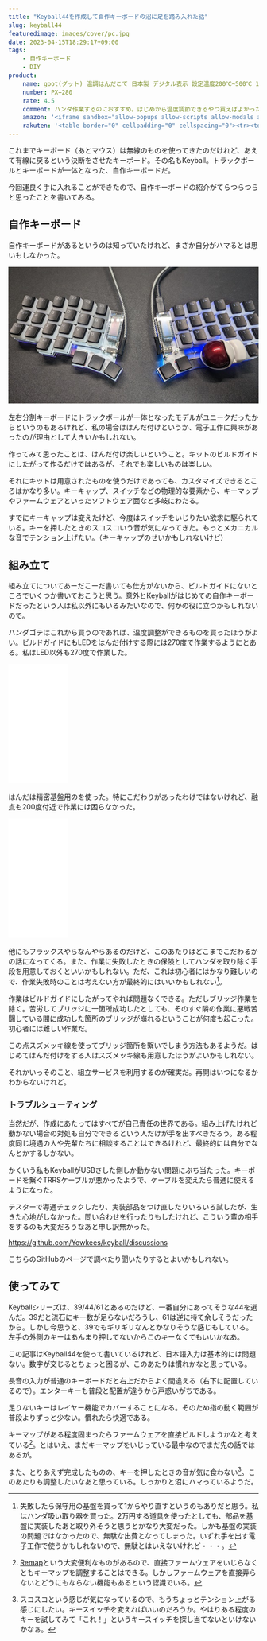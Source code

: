 ```yaml
---
title: "Keyball44を作成して自作キーボードの沼に足を踏み入れた話"
slug: keyball44
featuredimage: images/cover/pc.jpg
date: 2023-04-15T18:29:17+09:00
tags:
    - 自作キーボード
    - DIY
product:
    name: goot(グット) 温調はんだこて 日本製 デジタル表示 設定温度200℃~500℃ 1℃単位の調節 RoHS2 鉛フリー対応 PX-280
    number: PX−280
    rate: 4.5
    comment: ハンダ作業するのにおすすめ。はじめから温度調節できるやつ買えばよかった。
    amazon: '<iframe sandbox="allow-popups allow-scripts allow-modals allow-forms allow-same-origin" style="width:120px;height:240px;" marginwidth="0" marginheight="0" scrolling="no" frameborder="0" src="//rcm-fe.amazon-adsystem.com/e/cm?lt1=_blank&bc1=000000&IS2=1&bg1=FFFFFF&fc1=000000&lc1=0000FF&t=illusionspace-22&language=ja_JP&o=9&p=8&l=as4&m=amazon&f=ifr&ref=as_ss_li_til&asins=B09Q7R32BG&linkId=0e9d6c121b1ad82d987daed679a46411"></iframe>'
    rakuten: '<table border="0" cellpadding="0" cellspacing="0"><tr><td><div style="border:1px solid #95a5a6;border-radius:.75rem;background-color:#FFFFFF;width:504px;margin:0px;padding:5px;text-align:center;overflow:hidden;"><table><tr><td style="width:240px"><a href="https://hb.afl.rakuten.co.jp/ichiba/3171ccf2.44fc781c.3171ccf3.ebfc9ee0/?pc=https%3A%2F%2Fitem.rakuten.co.jp%2Ffujino-netshop%2Fpx-280%2F&link_type=picttext&ut=eyJwYWdlIjoiaXRlbSIsInR5cGUiOiJwaWN0dGV4dCIsInNpemUiOiIyNDB4MjQwIiwibmFtIjoxLCJuYW1wIjoicmlnaHQiLCJjb20iOjEsImNvbXAiOiJkb3duIiwicHJpY2UiOjEsImJvciI6MSwiY29sIjoxLCJiYnRuIjoxLCJwcm9kIjowLCJhbXAiOmZhbHNlfQ%3D%3D" target="_blank" rel="nofollow sponsored noopener" style="word-wrap:break-word;"  ><img src="https://hbb.afl.rakuten.co.jp/hgb/3171ccf2.44fc781c.3171ccf3.ebfc9ee0/?me_id=1272181&item_id=13517242&pc=https%3A%2F%2Fthumbnail.image.rakuten.co.jp%2F%400_mall%2Ffujino-netshop%2Fcabinet%2Fgoot%2Fimgrc0095920885.jpg%3F_ex%3D240x240&s=240x240&t=picttext" border="0" style="margin:2px" alt="[商品価格に関しましては、リンクが作成された時点と現時点で情報が変更されている場合がございます。]" title="[商品価格に関しましては、リンクが作成された時点と現時点で情報が変更されている場合がございます。]"></a></td><td style="vertical-align:top;width:248px;"><p style="font-size:12px;line-height:1.4em;text-align:left;margin:0px;padding:2px 6px;word-wrap:break-word"><a href="https://hb.afl.rakuten.co.jp/ichiba/3171ccf2.44fc781c.3171ccf3.ebfc9ee0/?pc=https%3A%2F%2Fitem.rakuten.co.jp%2Ffujino-netshop%2Fpx-280%2F&link_type=picttext&ut=eyJwYWdlIjoiaXRlbSIsInR5cGUiOiJwaWN0dGV4dCIsInNpemUiOiIyNDB4MjQwIiwibmFtIjoxLCJuYW1wIjoicmlnaHQiLCJjb20iOjEsImNvbXAiOiJkb3duIiwicHJpY2UiOjEsImJvciI6MSwiY29sIjoxLCJiYnRuIjoxLCJwcm9kIjowLCJhbXAiOmZhbHNlfQ%3D%3D" target="_blank" rel="nofollow sponsored noopener" style="word-wrap:break-word;"  >太洋電機産業　goot グット鉛フリーはんだ対応 デジタル温調 はんだこて PX-280</a><br><span >価格：5,500円（税込、送料別)</span> <span style="color:#BBB">(2023/4/15時点)</span></p><div style="margin:10px;"><a href="https://hb.afl.rakuten.co.jp/ichiba/3171ccf2.44fc781c.3171ccf3.ebfc9ee0/?pc=https%3A%2F%2Fitem.rakuten.co.jp%2Ffujino-netshop%2Fpx-280%2F&link_type=picttext&ut=eyJwYWdlIjoiaXRlbSIsInR5cGUiOiJwaWN0dGV4dCIsInNpemUiOiIyNDB4MjQwIiwibmFtIjoxLCJuYW1wIjoicmlnaHQiLCJjb20iOjEsImNvbXAiOiJkb3duIiwicHJpY2UiOjEsImJvciI6MSwiY29sIjoxLCJiYnRuIjoxLCJwcm9kIjowLCJhbXAiOmZhbHNlfQ%3D%3D" target="_blank" rel="nofollow sponsored noopener" style="word-wrap:break-word;"  ><img src="https://static.affiliate.rakuten.co.jp/makelink/rl.svg" style="float:left;max-height:27px;width:auto;margin-top:0"></a><a href="https://hb.afl.rakuten.co.jp/ichiba/3171ccf2.44fc781c.3171ccf3.ebfc9ee0/?pc=https%3A%2F%2Fitem.rakuten.co.jp%2Ffujino-netshop%2Fpx-280%2F%3Fscid%3Daf_pc_bbtn&link_type=picttext&ut=eyJwYWdlIjoiaXRlbSIsInR5cGUiOiJwaWN0dGV4dCIsInNpemUiOiIyNDB4MjQwIiwibmFtIjoxLCJuYW1wIjoicmlnaHQiLCJjb20iOjEsImNvbXAiOiJkb3duIiwicHJpY2UiOjEsImJvciI6MSwiY29sIjoxLCJiYnRuIjoxLCJwcm9kIjowLCJhbXAiOmZhbHNlfQ==" target="_blank" rel="nofollow sponsored noopener" style="word-wrap:break-word;"  ><div style="float:right;width:41%;height:27px;background-color:#bf0000;color:#fff!important;font-size:12px;font-weight:500;line-height:27px;margin-left:1px;padding: 0 12px;border-radius:16px;cursor:pointer;text-align:center;">楽天で購入</div></a></div></td></tr></table></div><br><p style="color:#000000;font-size:12px;line-height:1.4em;margin:5px;word-wrap:break-word"></p></td></tr></table>'
---
```


これまでキーボード（あとマウス）は無線のものを使ってきたのだけれど、あえて有線に戻るという決断をさせたキーボード。その名もKeyball。トラックボールとキーボードが一体となった、自作キーボードだ。

今回運良く手に入れることができたので、自作キーボードの紹介がてらつらつらと思ったことを書いてみる。

<!--more-->

## 自作キーボード

自作キーボードがあるというのは知っていたけれど、まさか自分がハマるとは思いもしなかった。

![Keyball](keyball.jpg)

左右分割キーボードにトラックボールが一体となったモデルがユニークだったからというのもあるけれど、私の場合ははんだ付けというか、電子工作に興味があったのが理由として大きいかもしれない。

作ってみて思ったことは、はんだ付け楽しいということ。キットのビルドガイドにしたがって作るだけではあるが、それでも楽しいものは楽しい。

それにキットは用意されたものを使うだけであっても、カスタマイズできるところはかなり多い。キーキャップ、スイッチなどの物理的な要素から、キーマップやファームウェアといったソフトウェア面など多岐にわたる。

すでにキーキャップは変えたけど、今度はスイッチをいじりたい欲求に駆られている。キーを押したときのスコスコいう音が気になってきた。もっとメカニカルな音でテンション上げたい。（キーキャップのせいかもしれないけど）

## 組み立て

組み立てについてあーだこーだ書いても仕方がないから、ビルドガイドにないところでいくつか書いておこうと思う。意外とKeyballがはじめての自作キーボードだったという人は私以外にもいるみたいなので、何かの役に立つかもしれないので。

ハンダゴテはこれから買うのであれば、温度調整ができるものを買ったほうがよい。ビルドガイドにもLEDをはんだ付けする際には270度で作業するようにとある。私はLED以外も270度で作業した。

<iframe sandbox="allow-popups allow-scripts allow-modals allow-forms allow-same-origin" style="width:120px;height:240px;" marginwidth="0" marginheight="0" scrolling="no" frameborder="0" src="//rcm-fe.amazon-adsystem.com/e/cm?lt1=_blank&bc1=000000&IS2=1&bg1=FFFFFF&fc1=000000&lc1=0000FF&t=illusionspace-22&language=ja_JP&o=9&p=8&l=as4&m=amazon&f=ifr&ref=as_ss_li_til&asins=B09Q7R32BG&linkId=a903d90c7b6b9f429f46656f5f94a485"></iframe>

はんだは精密基盤用のを使った。特にこだわりがあったわけではないけれど、融点も200度付近で作業には困らなかった。

<iframe sandbox="allow-popups allow-scripts allow-modals allow-forms allow-same-origin" style="width:120px;height:240px;" marginwidth="0" marginheight="0" scrolling="no" frameborder="0" src="//rcm-fe.amazon-adsystem.com/e/cm?lt1=_blank&bc1=000000&IS2=1&bg1=FFFFFF&fc1=000000&lc1=0000FF&t=illusionspace-22&language=ja_JP&o=9&p=8&l=as4&m=amazon&f=ifr&ref=as_ss_li_til&asins=B0029LGAMA&linkId=648663353f3c747acbb8105a5983d5c3"></iframe>

他にもフラックスやらなんやらあるのだけど、このあたりはどこまでこだわるかの話になってくる。また、作業に失敗したときの保険としてハンダを取り除く手段を用意しておくといいかもしれない。ただ、これは初心者にはかなり難しいので、作業失敗時のことは考えない方が最終的にはいいかもしれない[^1]。

作業はビルドガイドにしたがってやれば問題なくできる。ただしブリッジ作業を除く。苦労してブリッジに一箇所成功したとしても、そのすぐ隣の作業に悪戦苦闘している間に成功した箇所のブリッジが崩れるということが何度も起こった。初心者には難しい作業だ。

この点スズメッキ線を使ってブリッジ箇所を繋いでしまう方法もあるようだ。はじめてはんだ付けをする人はスズメッキ線も用意したほうがよいかもしれない。

それかいっそのこと、組立サービスを利用するのが確実だ。再開はいつになるかわからないけれど。

### トラブルシューティング

当然だが、作成にあたってはすべてが自己責任の世界である。組み上げたけれど動かない場合の対処も自分でできるという人だけが手を出すべきだろう。ある程度同じ境遇の人や先輩たちに相談することはできるけれど、最終的には自分でなんとかするしかない。

かくいう私もKeyballがUSBさした側しか動かない問題にぶち当たった。キーボードを繋ぐTRRSケーブルが悪かったようで、ケーブルを変えたら普通に使えるようになった。

テスターで導通チェックしたり、実装部品をつけ直したりいろいろ試したが、生きた心地がしなかった。問い合わせを行ったりもしたけれど、こういう輩の相手をするのも大変だろうなあと申し訳無かった。

https://github.com/Yowkees/keyball/discussions


こちらのGitHubのページで調べたり聞いたりするとよいかもしれない。

## 使ってみて

Keyballシリーズは、39/44/61とあるのだけど、一番自分にあってそうな44を選んだ。39だと流石にキー数が足らないだろうし、61は逆に持て余しそうだったから。しかし今思うと、39でもギリギリなんとかなりそうな感じもしている。左手の外側のキーはあんまり押してないからこのキーなくてもいいかなあ。

この記事はKeyball44を使って書いているけれど、日本語入力は基本的には問題ない。数字が交じるとちょっと困るが、このあたりは慣れかなと思っている。

長音の入力が普通のキーボードだと右上だからよく間違える（右下に配置しているので）。エンターキーも普段と配置が違うから戸惑いがちである。

足りないキーはレイヤー機能でカバーすることになる。そのため指の動く範囲が普段よりずっと少ない。慣れたら快適である。

キーマップがある程度固まったらファームウェアを直接ビルドしようかなと考えている[^2]。とはいえ、まだキーマップをいじっている最中なのでまだ先の話ではあるが。

また、とりあえず完成したものの、キーを押したときの音が気に食わない[^3]。このあたりも調整したいなあと思っている。しっかりと沼にハマっているようだ。

[^1]: 失敗したら保守用の基盤を買って1からやり直すというのもありだと思う。私はハンダ吸い取り器を買った。2万円する道具を使ったとしても、部品を基盤に実装したあと取り外そうと思うとかなり大変だった。しかも基盤の実装の問題ではなかったので、無駄な出費となってしまった。いずれ手を出す電子工作で使うかもしれないので、無駄とはいえないけれど・・・。
[^2]: [Remap](https://remap-keys.app/)という大変便利なものがあるので、直接ファームウェアをいじらなくともキーマップを調整することはできる。しかしファームウェアを直接弄らないとどうにもならない機能もあるという認識でいる。
[^3]: スコスコという感じが気になっているので、もうちょっとテンション上がる感じにしたい。キースイッチを変えればいいのだろうか。やはりある程度のキーを試してみて「これ！」というキースイッチを探し当てないといけないかなぁ。
